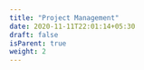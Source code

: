 ```yaml
---
title: "Project Management"
date: 2020-11-11T22:01:14+05:30
draft: false
isParent: true
weight: 2
---
```

